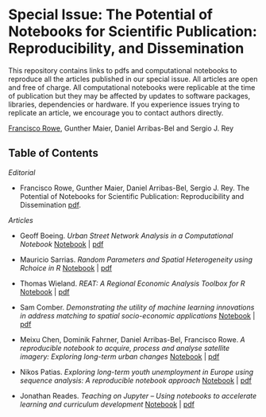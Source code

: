 # Special Issue: The Potential of Notebooks for Scientific Publication: Reproducibility, and Dissemination

This repository contains links to pdfs and computational notebooks to reproduce all the articles published in our special issue. All articles are open and free of charge. All computational notebooks were replicable at the time of publication but they may be affected by updates to software packages, libraries, dependencies or hardware. If you experience issues trying to replicate an article, we encourage you to contact authors directly. 

[Francisco Rowe](https://twitter.com/Fcorowe), Gunther Maier, Daniel Arribas-Bel and Sergio J. Rey

## Table of Contents

*Editorial*

* Francisco Rowe, Gunther Maier, Daniel Arribas-Bel, Sergio J. Rey. The Potential of Notebooks for Scientific Publication: Reproducibility and Dissemination [pdf](https://doi.org/10.18335/region.v7i3.357). 

*Articles*

* Geoff Boeing. *Urban Street Network Analysis in a Computational Notebook* 
[Notebook](boeing/) | [pdf](https://doi.org/10.18335/region.v6i3.278)

* Mauricio Sarrias. *Random Parameters and Spatial Heterogeneity using Rchoice in R* 
[Notebook](sarrias/) | [pdf](https://doi.org/10.18335/region.v7i1.279)

* Thomas Wieland. *REAT: A Regional Economic Analysis Toolbox for R* 
[Notebook](wieland/) |  [pdf](https://doi.org/10.18335/region.v6i3.267)

* Sam Comber. *Demonstrating the utility of machine learning innovations in address matching to spatial socio-economic applications* 
[Notebook](comber/) | [pdf](https://doi.org/10.18335/region.v6i3.276)

* Meixu Chen, Dominik Fahrner, Daniel Arribas-Bel, Francisco Rowe. *A reproducible notebook to acquire, process and analyse satellite imagery: Exploring long-term urban changes* 
[Notebook](https://github.com/meixuchen/region_satellite) | [pdf](https://doi.org/10.18335/region.v7i2.295)

* Nikos Patias. *Exploring long-term youth unemployment in Europe using sequence analysis: A reproducible notebook approach* 
[Notebook](patias/) | [pdf](https://doi.org/10.18335/region.v6i3.277)

* Jonathan Reades. *Teaching on Jupyter – Using notebooks to accelerate learning and curriculum development* 
[Notebook](reades/) | [pdf](https://doi.org/10.18335/region.v7i1.282)

